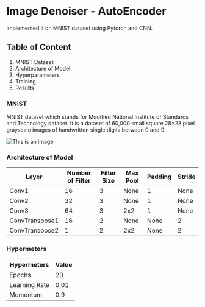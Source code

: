# Image Denoiser - AutoEncoder 
Implemented it on MNIST dataset using Pytorch and CNN.

## Table of Content
1. MNIST Dataset
2. Architecture of Model
3. Hyperparameters
4. Training
5. Results

### MNIST
MNIST dataset which stands for Modified National Institute of Standards and Technology dataset. It is a dataset of 60,000 small square 28×28 pixel grayscale images of handwritten single digits between 0 and 9. 

![This is an image](https://encrypted-tbn0.gstatic.com/images?q=tbn:ANd9GcQI3MtlwiEYvnWsRhIV1sWYa16YjBdYn1ICMeoe0vUw_GNeGZMjcC74WkXz1CdnOpMqb8k&usqp=CAU)

### Architecture of Model

|     Layer      | Number of Filter | Filter Size | Max Pool | Padding | Stride |
| -------------- | ---------------- | ----------- | -------- | ------- | ------ |
|     Conv1      |        16        |      3      |   None   |    1    |  None  |
|     Conv2      |        32        |      3      |   None   |    1    |  None  |
|     Conv3      |        64        |      3      |   2x2    |    1    |  None  |
| ConvTranspose1 |        16        |      2      |   None   |  None   |   2    |
| ConvTranspose2 |         1        |      2      |   2x2    |  None   |   2    |


### Hypermeters 

| Hypermeters   | Value |
| ------------- | ----- |
| Epochs        | 20    |
| Learning Rate | 0.01  |
| Momentum      | 0.9   |
